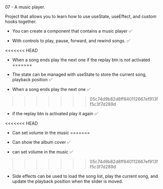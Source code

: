 07 - A music player. 

Project that allows you to learn how to use useState, useEffect, and custom hooks together.

- You can create a component that contains a music player ✅

- With controls to play, pause, forward, and rewind songs. ✅ 

<<<<<<< HEAD
- When a song ends play the next one if the replay btn is not activated
=======
- The state can be managed with useState to store the current song, playback position ✅

- When a song ends play the next one ✅
>>>>>>> 05c74d9b82d8ff840112667ef913ff5c3f7d289d

- if the replay btn is activated play it again ✅

<<<<<<< HEAD
- Can set volume in the music
=======
- Can show the album cover ✅

- can set volume in the music ✅
>>>>>>> 05c74d9b82d8ff840112667ef913ff5c3f7d289d

- Side effects can be used to load the song list, play the current song, and update the playback position when the slider is moved.

